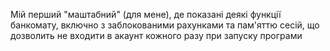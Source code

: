 Мій перший "маштабний" (для мене), де показані деякі функції банкомату, включно з заблокованими рахунками та пам'яттю сесій, що дозволить не входити в акаунт кожного разу при запуску програми
